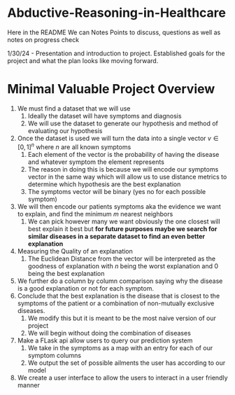 # Abductive-Reasoning-in-Healthcare
Here in the README We can Notes Points to discuss, questions as well as notes on progress check

1/30/24 - Presentation and introduction to project. Established goals for the project and what the plan looks like moving forward. 

# Minimal Valuable Project Overview
1. We must find a dataset that we will use
	1. Ideally the dataset will have symptoms and diagnosis 
	2. We will use the dataset to generate our hypothesis and method of evaluating our hypothesis 
2. Once the dataset is used we will turn the data into a single vector $v \in [0,1]^n$ where $n$ are all known symptoms 
	1. Each element of the vector is the probability of having the disease and whatever symptom the element represents 
	2. The reason in doing this is because we will encode our symptoms vector in the same way which will allow us to use distance metrics to determine which hypothesis are the best explanation
 	3. The symptoms vector will be binary (yes no for each possible symptom)  	
3. We will then encode our patients symptoms aka the evidence we want to explain, and find the minimum $m$ nearest neighbors 
	1. We can pick however many we want obviously the one closest will best explain it best but **for future purposes maybe we search for similar diseases in a separate dataset to find an even better explanation** 
4. Measuring the Quality of an explanation
	1. The Euclidean Distance from the vector will be interpreted as the goodness of explanation with $n$ being the worst explanation and $0$ being the best explanation 
5. We  further do a column by column comparison saying why the disease is a good explanation or not for each symptom. 
6. Conclude that the best explanation is the disease that is closest to the symptoms of the patient or a combination of non-mutually exclusive diseases. 
	1. We modify this but it is meant to be the most naive version of our project 
	2. We will begin without doing the combination of diseases
7. Make a FLask api allow users to query our prediction system
	1. We take in the symptoms as a map with an entry for each of our symptom columns
 	2. We output the set of possible ailments the user has according to our model
8. We create a user interface to allow the users to interact in a user friendly manner 
